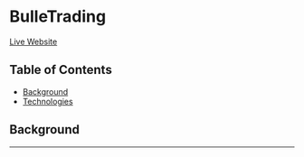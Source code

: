 BulleTrading
======
[Live Website](http://robins-app.herokuapp.com/#/)

Table of Contents
------
* [Background](##Background)
* [Technologies](Technologies)

## Background
------
